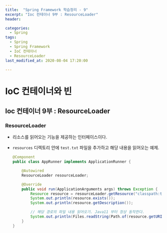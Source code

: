 ```yaml
---
title:  "Spring Framework 학습정리 - 9"
excerpt: "Ioc 컨테이너 9부 : ResourceLoader"
header:

categories:
  - Spring
tags:
  - Spring
  - Spring Framework
  - IoC 컨테이너
  - ResourceLoader
last_modified_at: 2020-08-04 17:20:00

---
```


# IoC 컨테이너와 빈

## Ioc 컨테이너 9부 : ResourceLoader

### ResourceLoader

- 리소스를 읽어오는 기능을 제공하는 인터페이스이다.

- `resources` 디렉토리 안에 `test.txt` 파일을 추가하고 해당 내용을 읽어오는 예제.

  ```java
  @Component
  public class AppRunner implements ApplicationRunner {
  
      @Autowired
      ResourceLoader resourceLoader;
  
      @Override
      public void run(ApplicationArguments args) throws Exception {
          Resource resource = resourceLoader.getResource("classpath:test.txt");
          System.out.println(resource.exists());
          System.out.println(resource.getDescription());
  
          // 해당 경로의 파일 내용 읽어오기. Java11 부터 정상 동작한다.
          System.out.println(Files.readString(Path.of(resource.getURI())));
      }
  }
  ```

  